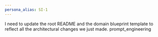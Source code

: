 ```yaml
---
persona_alias: SI-1
---
```

<Mandate>
  <high_level_goal>
    I need to update the root README and the domain blueprint template to reflect all the architectural changes we just made.
  </high_level_goal>
  <target_project>
    prompt_engineering
  </target_project>
</Mandate>